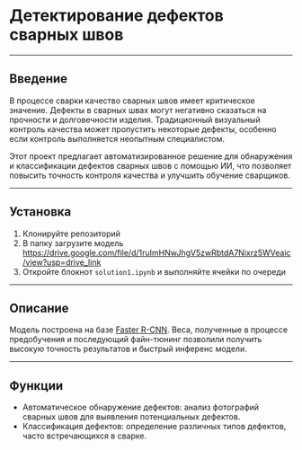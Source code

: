 # Детектирование дефектов сварных швов

---

## Введение

В процессе сварки качество сварных швов имеет критическое значение. Дефекты в сварных швах могут негативно сказаться на прочности и долговечности изделия. Традиционный визуальный контроль качества может пропустить некоторые дефекты, особенно если контроль выполняется неопытным специалистом.

Этот проект предлагает автоматизированное решение для обнаружения и классификации дефектов сварных швов с помощью ИИ, что позволяет повысить точность контроля качества и улучшить обучение сварщиков.

---

## Установка

1. Клонируйте репозиторий
2. В папку загрузите модель https://drive.google.com/file/d/1ruImHNwJhgV5zwRbtdA7Nixrz5WVeaic/view?usp=drive_link
3. Откройте блокнот `solution1.ipynb` и выполняйте ячейки по очереди

---

## Описание

Модель построена на базе [Faster R-CNN](https://pytorch.org/vision/stable/models/faster_rcnn.html#faster-r-cnn). Веса, полученные в процессе предобучения и последующий файн-тюнинг позволили получить высокую точность результатов и быстрый инференс модели.

---

## Функции

- Автоматическое обнаружение дефектов: анализ фотографий сварных швов для выявления потенциальных дефектов.
- Классификация дефектов: определение различных типов дефектов, часто встречающихся в сварке.
